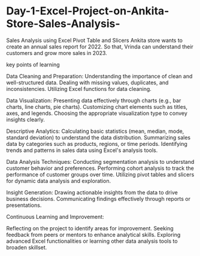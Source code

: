 # Day-1-Excel-Project-on-Ankita-Store-Sales-Analysis-
Sales Analysis using Excel Pivot Table and Slicers
Ankita store wants to create an annual sales report for 2022. So that, Vrinda can understand their customers and grow more sales in 2023.

key points of learning

Data Cleaning and Preparation:
Understanding the importance of clean and well-structured data.
Dealing with missing values, duplicates, and inconsistencies.
Utilizing Excel functions for data cleaning.

Data Visualization:
Presenting data effectively through charts (e.g., bar charts, line charts, pie charts).
Customizing chart elements such as titles, axes, and legends.
Choosing the appropriate visualization type to convey insights clearly.

Descriptive Analytics:
Calculating basic statistics (mean, median, mode, standard deviation) to understand the data distribution.
Summarizing sales data by categories such as products, regions, or time periods.
Identifying trends and patterns in sales data using Excel's analysis tools.

Data Analysis Techniques:
Conducting segmentation analysis to understand customer behavior and preferences.
Performing cohort analysis to track the performance of customer groups over time.
Utilizing pivot tables and slicers for dynamic data analysis and exploration.

Insight Generation:
Drawing actionable insights from the data to drive business decisions.
Communicating findings effectively through reports or presentations.

Continuous Learning and Improvement:

Reflecting on the project to identify areas for improvement.
Seeking feedback from peers or mentors to enhance analytical skills.
Exploring advanced Excel functionalities or learning other data analysis tools to broaden skillset.

